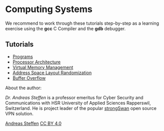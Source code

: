 # Computing Systems

We recommend to work through these tutorials step-by-step as a learning exercise using the **gcc** C Compiler and the **gdb** debugger.

## Tutorials

* [Programs](Programs.md)
* [Processor Architecture](Processor_Architecture.md)
* [Virtual Memory Management](Virtual_Memory_Management.md)
* [Address Space Layout Randomization](ASLR.md)
* [Buffer Overflow](Buffer_Overflow.md)

About the author:

*Dr. Andreas Steffen* is a professor emeritus for Cyber Security and Communications with HSR University of Applied Sciences Rapperswil, Switzerland. He is project leader of the popular [strongSwan][SS] open source VPN solution.

[Andreas Steffen][AS] [CC BY 4.0][CC]

[AS]: mailto:andreas.steffen@strongsec.net
[CC]: http://creativecommons.org/licenses/by/4.0/
[SS]: https://www.strongswan.org
